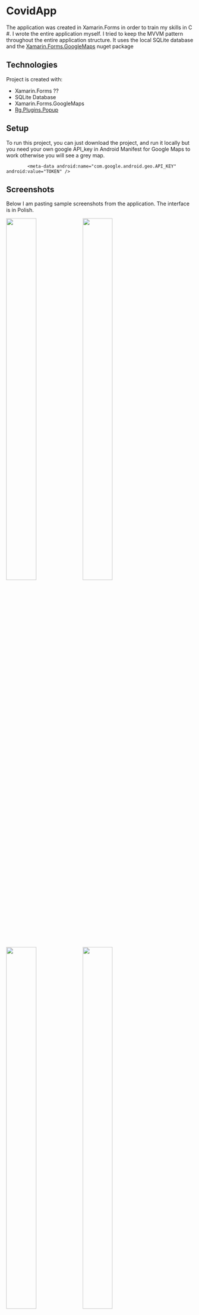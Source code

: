 # CovidApp
The application was created in Xamarin.Forms in order to train my skills in C #. 
I wrote the entire application myself. I tried to keep the MVVM pattern throughout the entire application structure.
It uses the local SQLite database and the [Xamarin.Forms.GoogleMaps](https://github.com/amay077/Xamarin.Forms.GoogleMaps) nuget package

## Technologies
Project is created with:
* Xamarin.Forms ??
* SQLite Database
* Xamarin.Forms.GoogleMaps
* [Rg.Plugins.Popup](https://github.com/rotorgames/Rg.Plugins.Popup)

## Setup
To run this project, you can just download the project, and run it locally but you need your own google API_key in Android Manifest for Google Maps to work otherwise you will see a grey map.


```
		<meta-data android:name="com.google.android.geo.API_KEY" android:value="TOKEN" />
```
## Screenshots
Below I am pasting sample screenshots from the application. The interface is in Polish.
<p float="left">
  <img src="https://user-images.githubusercontent.com/72604629/115298066-406f5280-a15d-11eb-9326-6d8566678610.png" width="40%" height="50%" />
  <img src="https://user-images.githubusercontent.com/72604629/115298102-50873200-a15d-11eb-87fe-83f161878887.png" width="40%" height="50%"/> 
</p>
<p float="left">
  <img src="https://user-images.githubusercontent.com/72604629/115298114-541ab900-a15d-11eb-93cc-fa48db0b8cc5.png" width="40%" height="50%" />
  <img src="https://user-images.githubusercontent.com/72604629/115298121-567d1300-a15d-11eb-995c-94e04e9d013e.png" width="40%" height="50%"/> 
</p>
<p float="left">
  <img src="https://user-images.githubusercontent.com/72604629/115298129-5aa93080-a15d-11eb-976a-a5eb0fe6e674.png" width="40%" height="50%" />
  <img src="https://user-images.githubusercontent.com/72604629/115298130-5b41c700-a15d-11eb-8211-8f396a28f3db.png" width="40%" height="50%"/> 
</p>

